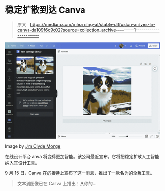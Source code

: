 # 稳定扩散到达 Canva

> 原文：<https://medium.com/mlearning-ai/stable-diffusion-arrives-in-canva-da109f6c9c02?source=collection_archive---------1----------------------->

![](img/44de6d3c3b52f20a485405badf3b9ac1.png)

Image by [Jim Clyde Monge](https://medium.com/u/819323b399ac?source=post_page-----da109f6c9c02--------------------------------)

在线设计平台 anva 将变得更加智能。该公司最近宣布，它将把稳定扩散人工智能纳入其设计工具。

9 月 15 日，Canva 在[的推特](https://twitter.com/canva/status/1570109627785744384)上宣布了这一消息，推出了一款名为[的全新工具](https://www.canva.com/your-apps/text-to-image-(beta))。

> 文本到图像已在 Canva 上推出！从你的…